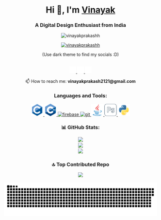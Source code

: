 <h1 align="center">Hi 👋, I'm <a href="https://github.com/VinayakPrakashh">Vinayak</a></h1>
<h3 align="center">A Digital Design Enthusiast from India</h3>

<p align="center"> 
  <img src="https://komarev.com/ghpvc/?username=vinayakprakashh&label=Profile%20views&color=0e75b6&style=flat" alt="vinayakprakashh" />
</p>

<p align="center"> 
  <a href="https://github.com/ryo-ma/github-profile-trophy">
    <img src="https://github-profile-trophy.vercel.app/?username=vinayakprakashh" alt="vinayakprakashh" />
  </a>
</p>

<p align="center">
  (Use dark theme to find my socials :D) <br />
  <br />
  <p align="center"> 
  <a href="https://linkedin.com/in/vinayak-prakash-22383124a" target="_blank">
    <img alt="Vinayak | LinkedIn" width="22px" src="https://github.com/Aakarsh-B/trying-repos/blob/master/linkedin.svg" />
  </a>

  <a href="https://www.instagram.com/vinayak_prakash_yt?utm_source=qr&igsh=azhiemVjNHpsbGlj" target="_blank">
    <img alt="Vinayak | Instagram" width="22px" src="https://github.com/Aakarsh-B/trying-repos/blob/master/insta.svg" />
  </a>

  <a href="https://x.com/vinayakprakash0?t=T7AjUhbmWno3c8OUuDYS0w&s=08" target="_blank">
    <img alt="Vinayak | Twitter" width="22px" src="https://github.com/Aakarsh-B/trying-repos/blob/master/twitter.svg" />
  </a>
</p>


<p align="center">📫 How to reach me: <strong>vinayakprakash2121@gmail.com</strong></p>

<h3 align="center">Languages and Tools:</h3>
<p align="center"> 
</a>
  <a href="https://www.cprogramming.com/" target="_blank" rel="noreferrer">
    <img src="https://raw.githubusercontent.com/devicons/devicon/master/icons/c/c-original.svg" alt="c" width="40" height="40"/>
  </a>
  <a href="https://www.w3schools.com/cpp/" target="_blank" rel="noreferrer">
    <img src="https://raw.githubusercontent.com/devicons/devicon/master/icons/cplusplus/cplusplus-original.svg" alt="cplusplus" width="40" height="40"/>
  </a>
  <a href="https://firebase.google.com/" target="_blank" rel="noreferrer">
    <img src="https://www.vectorlogo.zone/logos/firebase/firebase-icon.svg" alt="firebase" width="40" height="40"/>
  </a>
  <a href="https://git-scm.com/" target="_blank" rel="noreferrer">
    <img src="https://www.vectorlogo.zone/logos/git-scm/git-scm-icon.svg" alt="git" width="40" height="40"/>
  </a>
  <a href="https://www.java.com" target="_blank" rel="noreferrer">
    <img src="https://raw.githubusercontent.com/devicons/devicon/master/icons/java/java-original.svg" alt="java" width="40" height="40"/>
  </a>
  <a href="https://www.photoshop.com/en" target="_blank" rel="noreferrer">
    <img src="https://raw.githubusercontent.com/devicons/devicon/master/icons/photoshop/photoshop-line.svg" alt="photoshop" width="40" height="40"/>
  </a>
  <a href="https://www.python.org" target="_blank" rel="noreferrer">
    <img src="https://raw.githubusercontent.com/devicons/devicon/master/icons/python/python-original.svg" alt="python" width="40" height="40"/>
  </a>
</p>

<h3 align="center">📊 GitHub Stats:</h3>
<p align="center">
  <img src="https://github-readme-stats.vercel.app/api?username=VinayakPrakashh&theme=dark&hide_border=true&include_all_commits=false&count_private=false" /><br/>
  <img src="https://nirzak-streak-stats.vercel.app/?user=VinayakPrakashh&theme=dark&hide_border=true" /><br/>
  <img src="https://github-readme-stats.vercel.app/api/top-langs/?username=VinayakPrakashh&theme=dark&hide_border=true&include_all_commits=false&count_private=false&layout=compact" />
</p>

<h3 align="center">🔝 Top Contributed Repo</h3>
<p align="center">
  <img src="https://github-contributor-stats.vercel.app/api?username=VinayakPrakashh&limit=5&theme=dark&combine_all_yearly_contributions=true" />
</p>
<img src="https://raw.githubusercontent.com/VinayakPrakashh/VinayakPrakashh/output/snake.svg" alt="Snake animation" />

###

